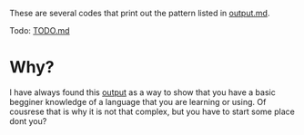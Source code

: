 These are several codes that print out the pattern listed in [output.md](./information/output.md).

Todo: [TODO.md](./information/TODO.md)

# Why?

I have always found this [output](./information/output.md) as a way to show that you have a basic begginer knowledge of a language that you are learning or using. Of cousrese that is why it is not that complex, but you have to start some place dont you?
